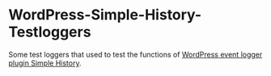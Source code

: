 # WordPress-Simple-History-Testloggers

Some test loggers that used to test the functions
of [WordPress event logger plugin Simple History](http://simple-history.com).
